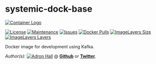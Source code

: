 # systemic-dock-base

[![Container Logo](https://github.com/adron-orange/systemic-dock-base/blob/master/Logo.png?raw=true)]()

[![License](https://img.shields.io/github/license/adron-orange/systemic-dock-base.svg?style=flat-square)](https://github.com/adron-orange/systemic-dock-base/blob/master/LICENSE)
[![Maintenance](https://img.shields.io/maintenance/yes/2016.svg?style=flat-square)](#)
[![Issues](https://img.shields.io/github/issues/adron-orange/systemic-dock-base.svg?style=flat-square)](https://github.com/adron-orange/systemic-dock-base/issues)
[![Docker Pulls](https://img.shields.io/docker/pulls/adron-orange/systemic-dock-base.svg?style=flat-square)](https://hub.docker.com/r/adron-orange/dock-base/)
[![ImageLayers Size](https://img.shields.io/imagelayers/image-size/_/adron-orange/systemic-dock-base.svg?style=flat-square)](https://hub.docker.com/r/adron-orange/dock-base/)
[![ImageLayers Layers](https://img.shields.io/imagelayers/layers/_/adron-orange/systemic-dock-base.svg?style=flat-square)](https://hub.docker.com/r/adron-orange/dock-base/)

Docker image for development using Kafka.

*Author(s):* [![Adron Hall](https://github.com/adron-orange/systemic-dock-base/blob/master/AdronHall.png?raw=true)](http://compositecode.com) @ **[Github](https://www.github.com/adron-orange)** or **[Twitter](https://twitter.com/adron)**.
